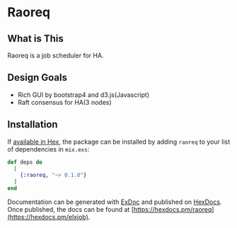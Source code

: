 # Raoreq

## What is This

Raoreq is a job scheduler for HA.

## Design Goals

 * Rich GUI by bootstrap4 and d3.js(Javascript)
 * Raft consensus for HA(3 nodes)


## Installation

If [available in Hex](https://hex.pm/docs/publish), the package can be installed
by adding `raoreq` to your list of dependencies in `mix.exs`:

```elixir
def deps do
  [
    {:raoreq, "~> 0.1.0"}
  ]
end
```

Documentation can be generated with [ExDoc](https://github.com/elixir-lang/ex_doc)
and published on [HexDocs](https://hexdocs.pm). Once published, the docs can
be found at [https://hexdocs.pm/raoreq](https://hexdocs.pm/elxjob).

